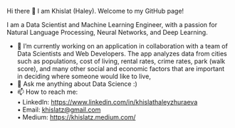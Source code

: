 Hi there 👋 I am Khislat (Haley). Welcome to my GitHub page!

I am a Data Scientist and Machine Learning Engineer, with a passion for Natural Language Processing, Neural Networks, and Deep Learning. 

- 🔭 I’m currently working on an application in collaboration with a team of Data Scientists and Web Developers. The app analyzes data from cities such as populations, cost of living, rental rates, crime rates, park (walk score), and many other social and economic factors that are important in deciding where someone would like to live,   
- 💬 Ask me anything about Data Science :) 
- 📫 How to reach me: \
      • LinkedIn: https://www.linkedin.com/in/khislathaleyzhuraeva \
      • Email: khislatz@gmail.com \
      • Medium: https://khislatz.medium.com/
